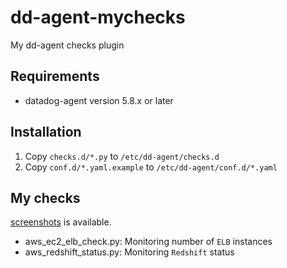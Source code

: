 dd-agent-mychecks
===================================
My dd-agent checks plugin


Requirements
------------
- datadog-agent version 5.8.x or later


Installation
------------

1. Copy `checks.d/*.py` to `/etc/dd-agent/checks.d`
2. Copy `conf.d/*.yaml.example` to `/etc/dd-agent/conf.d/*.yaml`


My checks
------------

[screenshots](screenshots) is available.

- aws_ec2_elb_check.py: Monitoring number of `ELB` instances
- aws_redshift_status.py: Monitoring `Redshift` status

